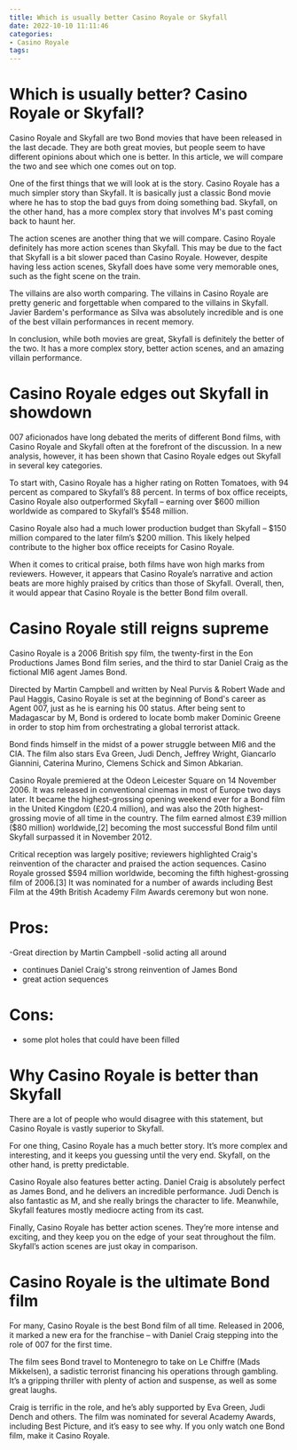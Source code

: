 ```yaml
---
title: Which is usually better Casino Royale or Skyfall
date: 2022-10-10 11:11:46
categories:
- Casino Royale
tags:
---
```



#  Which is usually better? Casino Royale or Skyfall?

Casino Royale and Skyfall are two Bond movies that have been released in the last decade. They are both great movies, but people seem to have different opinions about which one is better. In this article, we will compare the two and see which one comes out on top.

One of the first things that we will look at is the story. Casino Royale has a much simpler story than Skyfall. It is basically just a classic Bond movie where he has to stop the bad guys from doing something bad. Skyfall, on the other hand, has a more complex story that involves M's past coming back to haunt her.

The action scenes are another thing that we will compare. Casino Royale definitely has more action scenes than Skyfall. This may be due to the fact that Skyfall is a bit slower paced than Casino Royale. However, despite having less action scenes, Skyfall does have some very memorable ones, such as the fight scene on the train.

The villains are also worth comparing. The villains in Casino Royale are pretty generic and forgettable when compared to the villains in Skyfall. Javier Bardem's performance as Silva was absolutely incredible and is one of the best villain performances in recent memory.

In conclusion, while both movies are great, Skyfall is definitely the better of the two. It has a more complex story, better action scenes, and an amazing villain performance.

#  Casino Royale edges out Skyfall in showdown

007 aficionados have long debated the merits of different Bond films, with Casino Royale and Skyfall often at the forefront of the discussion. In a new analysis, however, it has been shown that Casino Royale edges out Skyfall in several key categories.

To start with, Casino Royale has a higher rating on Rotten Tomatoes, with 94 percent as compared to Skyfall’s 88 percent. In terms of box office receipts, Casino Royale also outperformed Skyfall – earning over $600 million worldwide as compared to Skyfall’s $548 million.

Casino Royale also had a much lower production budget than Skyfall – $150 million compared to the later film’s $200 million. This likely helped contribute to the higher box office receipts for Casino Royale.

When it comes to critical praise, both films have won high marks from reviewers. However, it appears that Casino Royale’s narrative and action beats are more highly praised by critics than those of Skyfall. Overall, then, it would appear that Casino Royale is the better Bond film overall.

#  Casino Royale still reigns supreme

Casino Royale is a 2006 British spy film, the twenty-first in the Eon Productions James Bond film series, and the third to star Daniel Craig as the fictional MI6 agent James Bond.

Directed by Martin Campbell and written by Neal Purvis & Robert Wade and Paul Haggis, Casino Royale is set at the beginning of Bond's career as Agent 007, just as he is earning his 00 status. After being sent to Madagascar by M, Bond is ordered to locate bomb maker Dominic Greene in order to stop him from orchestrating a global terrorist attack.

Bond finds himself in the midst of a power struggle between MI6 and the CIA. The film also stars Eva Green, Judi Dench, Jeffrey Wright, Giancarlo Giannini, Caterina Murino, Clemens Schick and Simon Abkarian.

Casino Royale premiered at the Odeon Leicester Square on 14 November 2006. It was released in conventional cinemas in most of Europe two days later. It became the highest-grossing opening weekend ever for a Bond film in the United Kingdom (£20.4 million), and was also the 20th highest-grossing movie of all time in the country. The film earned almost £39 million ($80 million) worldwide,[2] becoming the most successful Bond film until Skyfall surpassed it in November 2012.

Critical reception was largely positive; reviewers highlighted Craig's reinvention of the character and praised the action sequences. Casino Royale grossed $594 million worldwide, becoming the fifth highest-grossing film of 2006.[3] It was nominated for a number of awards including Best Film at the 49th British Academy Film Awards ceremony but won none.

# Pros: 
-Great direction by Martin Campbell 
-solid acting all around 
- continues Daniel Craig's strong reinvention of James Bond 
- great action sequences 
# Cons: 
- some plot holes that could have been filled

#  Why Casino Royale is better than Skyfall

There are a lot of people who would disagree with this statement, but Casino Royale is vastly superior to Skyfall.

For one thing, Casino Royale has a much better story. It’s more complex and interesting, and it keeps you guessing until the very end. Skyfall, on the other hand, is pretty predictable.

Casino Royale also features better acting. Daniel Craig is absolutely perfect as James Bond, and he delivers an incredible performance. Judi Dench is also fantastic as M, and she really brings the character to life. Meanwhile, Skyfall features mostly mediocre acting from its cast.

Finally, Casino Royale has better action scenes. They’re more intense and exciting, and they keep you on the edge of your seat throughout the film. Skyfall’s action scenes are just okay in comparison.

#  Casino Royale is the ultimate Bond film

For many, Casino Royale is the best Bond film of all time. Released in 2006, it marked a new era for the franchise – with Daniel Craig stepping into the role of 007 for the first time.

The film sees Bond travel to Montenegro to take on Le Chiffre (Mads Mikkelsen), a sadistic terrorist financing his operations through gambling. It’s a gripping thriller with plenty of action and suspense, as well as some great laughs.

Craig is terrific in the role, and he’s ably supported by Eva Green, Judi Dench and others. The film was nominated for several Academy Awards, including Best Picture, and it’s easy to see why. If you only watch one Bond film, make it Casino Royale.